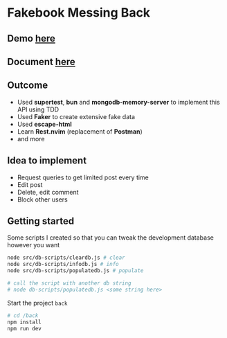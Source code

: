 # Fakebook Messing Back

## **Demo** [here](https://fakebook.vercel.app/)

## **Document** [here](docs/requirement.md)

## **Outcome**

- Used **supertest**, **bun** and **mongodb-memory-server** to implement this API using TDD
- Used **Faker** to create extensive fake data
- Used **escape-html** 
- Learn **Rest.nvim** (replacement of **Postman**)
- and more

## **Idea to implement**

- Request queries to get limited post every time
- Edit post
- Delete, edit comment
- Block other users

## **Getting started**

Some scripts I created so that you can tweak the development database however you want

```bash
node src/db-scripts/cleardb.js # clear
node src/db-scripts/infodb.js # info
node src/db-scripts/populatedb.js # populate

# call the script with another db string
# node db-scripts/populatedb.js <some string here> 
```

Start the project `back`
```bash
# cd /back
npm install 
npm run dev
```


<!-- * See my next project []() -->
